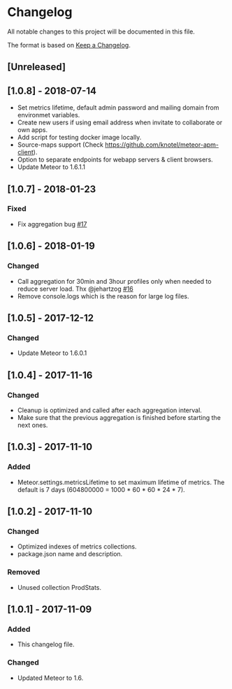 # Changelog
All notable changes to this project will be documented in this file.

The format is based on [Keep a Changelog](http://keepachangelog.com/en/1.0.0/).

## [Unreleased]

## [1.0.8] - 2018-07-14
- Set metrics lifetime, default admin password and mailing domain from environmet variables.
- Create new users if using email address when invitate to collaborate or own apps.
- Add script for testing docker image locally.
- Source-maps support (Check https://github.com/knotel/meteor-apm-client).
- Option to separate endpoints for webapp servers & client browsers.
- Update Meteor to 1.6.1.1

## [1.0.7] - 2018-01-23
### Fixed
- Fix aggregation bug [#17](https://github.com/lmachens/meteor-apm-server/pull/17)

## [1.0.6] - 2018-01-19
### Changed
- Call aggregation for 30min and 3hour profiles only when needed to reduce server load. Thx @jehartzog [#16](https://github.com/lmachens/meteor-apm-server/pull/16)
- Remove console.logs which is the reason for large log files.

## [1.0.5] - 2017-12-12
### Changed
- Update Meteor to 1.6.0.1

## [1.0.4] - 2017-11-16
### Changed
- Cleanup is optimized and called after each aggregation interval.
- Make sure that the previous aggregation is finished before starting the next ones.

## [1.0.3] - 2017-11-10
### Added
- Meteor.settings.metricsLifetime to set maximum lifetime of metrics.
  The default is 7 days (604800000 = 1000 * 60 * 60 * 24 * 7).

## [1.0.2] - 2017-11-10
### Changed
- Optimized indexes of metrics collections.
- package.json name and description.
### Removed
- Unused collection ProdStats.

## [1.0.1] - 2017-11-09
### Added
- This changelog file.

### Changed
- Updated Meteor to 1.6.